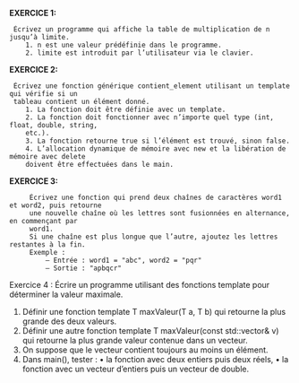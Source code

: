 **EXERCICE 1:**
      
     Écrivez un programme qui affiche la table de multiplication de n jusqu’à limite.
        1. n est une valeur prédéfinie dans le programme.
        2. limite est introduit par l’utilisateur via le clavier. 

**EXERCICE 2:**

     Écrivez une fonction générique contient_element utilisant un template qui vérifie si un
     tableau contient un élément donné.
        1. La fonction doit être définie avec un template.
        2. La fonction doit fonctionner avec n’importe quel type (int, float, double, string, 
        etc.).
        3. La fonction retourne true si l’élément est trouvé, sinon false.
        4. L’allocation dynamique de mémoire avec new et la libération de mémoire avec delete
        doivent être effectuées dans le main.

**EXERCICE 3:**

         Écrivez une fonction qui prend deux chaînes de caractères word1 et word2, puis retourne 
         une nouvelle chaîne où les lettres sont fusionnées en alternance, en commençant par 
         word1.
         Si une chaîne est plus longue que l’autre, ajoutez les lettres restantes à la fin.
         Exemple :
             — Entrée : word1 = "abc", word2 = "pqr"
             — Sortie : "apbqcr"

 Exercice 4 :
 Écrire un programme utilisant des fonctions template pour déterminer la valeur maximale.
 1. Définir une fonction template<typename T> T maxValeur(T a, T b) qui retourne la
 plus grande des deux valeurs.
 2. Définir une autre fonction
 template<typename T> T maxValeur(const std::vector<T>& v)
 qui retourne la plus grande valeur contenue dans un vecteur.
 3. On suppose que le vecteur contient toujours au moins un élément.
 4. Dans main(), tester :
 • la fonction avec deux entiers puis deux réels,
 • la fonction avec un vecteur d’entiers puis un vecteur de double.
